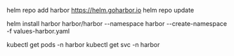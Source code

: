 helm repo add harbor https://helm.goharbor.io
helm repo update

helm install harbor harbor/harbor --namespace harbor --create-namespace -f values-harbor.yaml

kubectl get pods -n harbor
kubectl get svc -n harbor